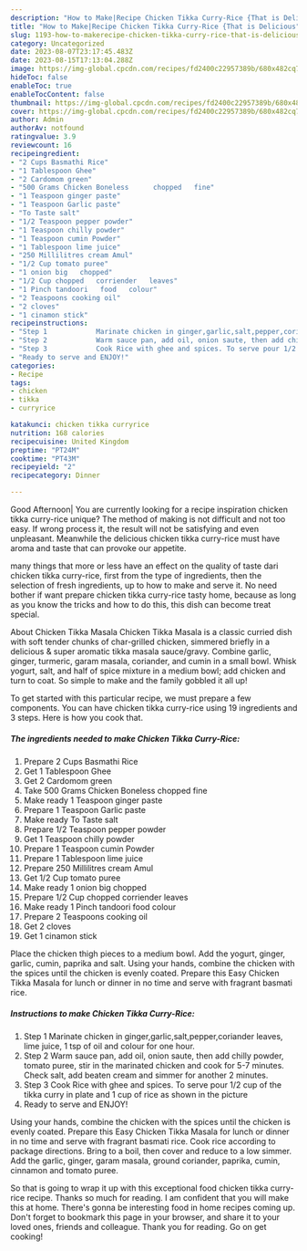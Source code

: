 ```yaml
---
description: "How to Make|Recipe Chicken Tikka Curry-Rice {That is Delicious"
title: "How to Make|Recipe Chicken Tikka Curry-Rice {That is Delicious"
slug: 1193-how-to-makerecipe-chicken-tikka-curry-rice-that-is-delicious
category: Uncategorized
date: 2023-08-07T23:17:45.483Z
date: 2023-08-15T17:13:04.288Z
image: https://img-global.cpcdn.com/recipes/fd2400c22957389b/680x482cq70/chicken-tikka-curry-rice-recipe-main-photo.jpg
hideToc: false
enableToc: true
enableTocContent: false
thumbnail: https://img-global.cpcdn.com/recipes/fd2400c22957389b/680x482cq70/chicken-tikka-curry-rice-recipe-main-photo.jpg
cover: https://img-global.cpcdn.com/recipes/fd2400c22957389b/680x482cq70/chicken-tikka-curry-rice-recipe-main-photo.jpg
author: Admin
authorAv: notfound
ratingvalue: 3.9
reviewcount: 16
recipeingredient:
- "2 Cups Basmathi Rice"
- "1 Tablespoon Ghee"
- "2 Cardomom green"
- "500 Grams Chicken Boneless      chopped   fine"
- "1 Teaspoon ginger paste"
- "1 Teaspoon Garlic paste"
- "To Taste salt"
- "1/2 Teaspoon pepper powder"
- "1 Teaspoon chilly powder"
- "1 Teaspoon cumin Powder"
- "1 Tablespoon lime juice"
- "250 Millilitres cream Amul"
- "1/2 Cup tomato puree"
- "1 onion big   chopped"
- "1/2 Cup chopped   corriender   leaves"
- "1 Pinch tandoori   food   colour"
- "2 Teaspoons cooking oil"
- "2 cloves"
- "1 cinamon stick"
recipeinstructions:
- "Step 1            Marinate chicken in ginger,garlic,salt,pepper,coriander leaves, lime juice, 1 tsp of oil and colour for one hour."
- "Step 2            Warm sauce pan, add oil, onion saute, then add chilly powder, tomato puree, stir in the marinated chicken and cook for 5-7 minutes. Check salt, add beaten cream and simmer for another 2 minutes."
- "Step 3            Cook Rice with ghee and spices. To serve pour 1/2 cup of the tikka curry in plate and 1 cup of rice as shown in the picture"
- "Ready to serve and ENJOY!"
categories:
- Recipe
tags:
- chicken
- tikka
- curryrice

katakunci: chicken tikka curryrice 
nutrition: 168 calories
recipecuisine: United Kingdom
preptime: "PT24M"
cooktime: "PT43M"
recipeyield: "2"
recipecategory: Dinner

---
```



Good Afternoon| You are currently looking for a recipe inspiration chicken tikka curry-rice unique? The method of making is not difficult and not too easy. If wrong process it, the result will not be satisfying and even unpleasant. Meanwhile the delicious chicken tikka curry-rice must have aroma and taste that can provoke our appetite.






many things that more or less have an effect on the quality of taste dari chicken tikka curry-rice, first from the type of ingredients, then the selection of fresh ingredients, up to how to make and serve it. No need bother if want prepare chicken tikka curry-rice tasty home, because as long as you know the tricks and how to do this, this dish can become treat special.


About Chicken Tikka Masala Chicken Tikka Masala is a classic curried dish with soft tender chunks of char-grilled chicken, simmered briefly in a delicious &amp; super aromatic tikka masala sauce/gravy. Combine garlic, ginger, turmeric, garam masala, coriander, and cumin in a small bowl. Whisk yogurt, salt, and half of spice mixture in a medium bowl; add chicken and turn to coat. So simple to make and the family gobbled it all up!


To get started with this particular recipe, we must prepare a few components. You can have chicken tikka curry-rice using 19 ingredients and 3 steps. Here is how you cook that.

<!--inarticleads1-->

##### The ingredients needed to make Chicken Tikka Curry-Rice:

1. Prepare 2 Cups Basmathi Rice
1. Get 1 Tablespoon Ghee
1. Get 2 Cardomom green
1. Take 500 Grams Chicken Boneless      chopped   fine
1. Make ready 1 Teaspoon ginger paste
1. Prepare 1 Teaspoon Garlic paste
1. Make ready To Taste salt
1. Prepare 1/2 Teaspoon pepper powder
1. Get 1 Teaspoon chilly powder
1. Prepare 1 Teaspoon cumin Powder
1. Prepare 1 Tablespoon lime juice
1. Prepare 250 Millilitres cream Amul
1. Get 1/2 Cup tomato puree
1. Make ready 1 onion big   chopped
1. Prepare 1/2 Cup chopped   corriender   leaves
1. Make ready 1 Pinch tandoori   food   colour
1. Prepare 2 Teaspoons cooking oil
1. Get 2 cloves
1. Get 1 cinamon stick


Place the chicken thigh pieces to a medium bowl. Add the yogurt, ginger, garlic, cumin, paprika and salt. Using your hands, combine the chicken with the spices until the chicken is evenly coated. Prepare this Easy Chicken Tikka Masala for lunch or dinner in no time and serve with fragrant basmati rice. 

<!--inarticleads2-->

##### Instructions to make Chicken Tikka Curry-Rice:

1. Step 1            Marinate chicken in ginger,garlic,salt,pepper,coriander leaves, lime juice, 1 tsp of oil and colour for one hour.
1. Step 2            Warm sauce pan, add oil, onion saute, then add chilly powder, tomato puree, stir in the marinated chicken and cook for 5-7 minutes. Check salt, add beaten cream and simmer for another 2 minutes.
1. Step 3            Cook Rice with ghee and spices. To serve pour 1/2 cup of the tikka curry in plate and 1 cup of rice as shown in the picture
1. Ready to serve and ENJOY!

Using your hands, combine the chicken with the spices until the chicken is evenly coated. Prepare this Easy Chicken Tikka Masala for lunch or dinner in no time and serve with fragrant basmati rice. Cook rice according to package directions. Bring to a boil, then cover and reduce to a low simmer. Add the garlic, ginger, garam masala, ground coriander, paprika, cumin, cinnamon and tomato puree. 

So that is going to wrap it up with this exceptional food chicken tikka curry-rice recipe. Thanks so much for reading. I am confident that you will make this at home. There's gonna be interesting food in home recipes coming up. Don't forget to bookmark this page in your browser, and share it to your loved ones, friends and colleague. Thank you for reading. Go on get cooking!
